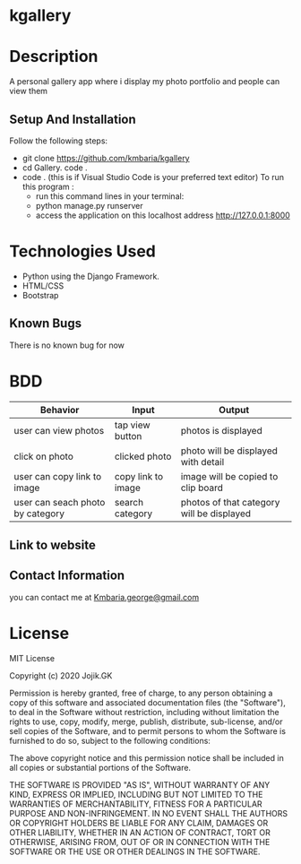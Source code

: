 # kgallery
# Description
A personal gallery app where i display my photo portfolio and people can view them
## Setup And Installation
Follow the following steps:
 * git clone https://github.com/kmbaria/kgallery
 * cd Gallery.
   code .
 * code . (this is if Visual Studio Code is your preferred text editor)
To run this program :
    * run this command lines in your terminal:
    * python manage.py runserver
    * access the application on this localhost address http://127.0.0.1:8000
# Technologies Used
* Python using the Django Framework.
* HTML/CSS
* Bootstrap
## Known Bugs
There is no known bug for now

# BDD
| Behavior            | Input                         | Output                        |
| ------------------- | ----------------------------- | ----------------------------- |
| user can view photos |  tap view button | photos is displayed |
| click on photo| clicked photo | photo will be displayed with detail |
| user can copy link to image | copy link to image | image will be copied to clip board|
| user can seach photo by category | search category| photos of that category will be displayed |

## Link to website
<!-- [kgallery](https://gallery-best.herokuapp.com/) -->

## Contact Information
you can contact me at Kmbaria.george@gmail.com


# License

MIT License

Copyright (c) 2020 Jojik.GK

Permission is hereby granted, free of charge, to any person obtaining a copy of this software and associated documentation files (the "Software"), to deal in the Software without restriction, including without limitation the rights to use, copy, modify, merge, publish, distribute, sub-license, and/or sell copies of the Software, and to permit persons to whom the Software is furnished to do so, subject to the following conditions:

The above copyright notice and this permission notice shall be included in all copies or substantial portions of the Software.

THE SOFTWARE IS PROVIDED "AS IS", WITHOUT WARRANTY OF ANY KIND, EXPRESS OR IMPLIED, INCLUDING BUT NOT LIMITED TO THE WARRANTIES OF MERCHANTABILITY, FITNESS FOR A PARTICULAR PURPOSE AND NON-INFRINGEMENT. IN NO EVENT SHALL THE AUTHORS OR COPYRIGHT HOLDERS BE LIABLE FOR ANY CLAIM, DAMAGES OR OTHER LIABILITY, WHETHER IN AN ACTION OF CONTRACT, TORT OR OTHERWISE, ARISING FROM, OUT OF OR IN CONNECTION WITH THE SOFTWARE OR THE USE OR OTHER DEALINGS IN THE SOFTWARE.


